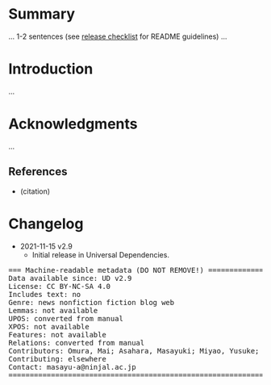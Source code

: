 # Summary

... 1-2 sentences (see [release checklist](http://universaldependencies.org/release_checklist.html#the-readme-file) for README guidelines) ...


# Introduction

...


# Acknowledgments

...

## References

* (citation)


# Changelog

* 2021-11-15 v2.9
  * Initial release in Universal Dependencies.


<pre>
=== Machine-readable metadata (DO NOT REMOVE!) ================================
Data available since: UD v2.9
License: CC BY-NC-SA 4.0
Includes text: no
Genre: news nonfiction fiction blog web
Lemmas: not available
UPOS: converted from manual
XPOS: not available
Features: not available
Relations: converted from manual
Contributors: Omura, Mai; Asahara, Masayuki; Miyao, Yusuke; Tanaka, Takaaki; Kanayama, Hiroshi; Matsumoto, Yuji; Mori, Shinsuke; Uematsu, Sumire; Murawaki, Yugo
Contributing: elsewhere
Contact: masayu-a@ninjal.ac.jp
===============================================================================
</pre>
